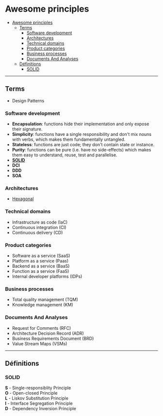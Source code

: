 # Awesome principles

- [Awesome principles](#awesome-principles)
  - [Terms](#terms)
    - [Software development](#software-development)
    - [Architectures](#architectures)
    - [Technical domains](#technical-domains)
    - [Product categories](#product-categories)
    - [Business processes](#business-processes)
    - [Documents And Analyses](#documents-and-analyses)
  - [Définitions](#définitions)
    - [SOLID](#solid)

-----------------------------------------------------------------------------------------

## Terms

- Design Patterns


### Software development

- **Encapsulation**: functions hide their implementation and only expose their signature.
- **Simplicity**: functions have a single responsibility and don't mix nouns with verbs, which makes them fundamentally untangled.
- **Stateless**: functions are just code; they don't contain state or instance.
- **Purity**: functions can be pure (i.e. have no side-effects) which makes them easy to understand, reuse, test and parallelise.
- **[SOLID](#solid)**
- **DCI**
- **DDD**
- **SOA**


### Architectures

- [Hexagonal](https://en.wikipedia.org/wiki/Hexagonal_architecture_(software))




### Technical domains

- Infrastructure as code (IaC)
- Continuous integration (CI)
- Continuous delivery (CD)

### Product categories

- Software as a service (SaaS)
- Platform as a service (Paas)
- Backend as a service (BaaS)
- Function as a service (FaaS)
- Internal developer platforms (IDPs)

### Business processes

- Total quality management (TQM)
- Knowledge management (KM)

### Documents And Analyses

- Request for Comments (RFC)
- Architecture Decision Record (ADR)
- Business Requirements Document (BRD)
- Value Stream Maps (VSMs)

-----------------------------------------------------------------------------------------

## Définitions

### SOLID

**S** - Single-responsiblity Principle  
**O** - Open-closed Principle  
**L** - Liskov Substitution Principle  
**I** - Interface Segregation Principle  
**D** - Dependency Inversion Principle



